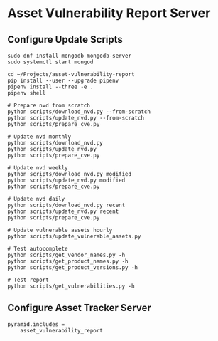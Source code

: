 # Asset Vulnerability Report Server

## Configure Update Scripts

    sudo dnf install mongodb mongodb-server
    sudo systemctl start mongod

    cd ~/Projects/asset-vulnerability-report
    pip install --user --upgrade pipenv
    pipenv install --three -e .
    pipenv shell

    # Prepare nvd from scratch
    python scripts/download_nvd.py --from-scratch
    python scripts/update_nvd.py --from-scratch
    python scripts/prepare_cve.py

    # Update nvd monthly
    python scripts/download_nvd.py
    python scripts/update_nvd.py
    python scripts/prepare_cve.py

    # Update nvd weekly
    python scripts/download_nvd.py modified
    python scripts/update_nvd.py modified
    python scripts/prepare_cve.py

    # Update nvd daily
    python scripts/download_nvd.py recent
    python scripts/update_nvd.py recent
    python scripts/prepare_cve.py

    # Update vulnerable assets hourly
    python scripts/update_vulnerable_assets.py

    # Test autocomplete
    python scripts/get_vendor_names.py -h
    python scripts/get_product_names.py -h
    python scripts/get_product_versions.py -h

    # Test report
    python scripts/get_vulnerabilities.py -h

## Configure Asset Tracker Server

    pyramid.includes =
        asset_vulnerability_report
